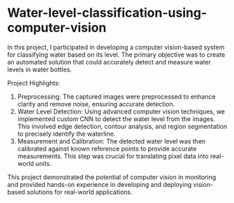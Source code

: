 # Water-level-classification-using-computer-vision
In this project, I participated in developing a computer vision-based system for classifying water based on its level. The primary objective was to create an automated solution that could accurately detect and measure water levels in water bottles.

Project Highlights:
1. Preprocessing: The captured images were preprocessed to enhance clarity and remove noise, ensuring accurate detection.
2. Water Level Detection: Using advanced computer vision techniques, we implemented custom CNN to detect the water level from the images. This involved edge detection, contour analysis, and region segmentation to precisely identify the waterline.
3. Measurement and Calibration: The detected water level was then calibrated against known reference points to provide accurate measurements. This step was crucial for translating pixel data into real-world units.

This project demonstrated the potential of computer vision in monitoring and provided hands-on experience in developing and deploying vision-based solutions for real-world applications.
